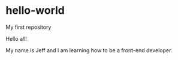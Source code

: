 # hello-world
My first repository

Hello all!

My name is Jeff and I am learning how to be a front-end developer.
